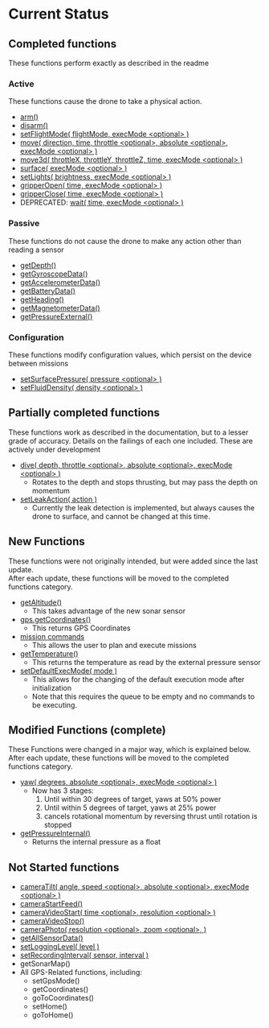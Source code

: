 # Current Status

## Completed functions

These functions perform exactly as described in the readme

### Active

These functions cause the drone to take a physical action.  

- [arm()](active/arm.md)
- [disarm()](active/disarm.md)
- [setFlightMode( flightMode, execMode \<optional> )](active/setFlightMode.md)
- [move( direction, time, throttle \<optional>, absolute \<optional>, execMode \<optional> )](active/move.md)
- [move3d( throttleX, throttleY, throttleZ, time, execMode \<optional> )](active/move3d.md)
- [surface( execMode \<optional> )](active/surface.md)
- [setLights( brightness, execMode \<optional> )](active/lights.md)
- [gripperOpen( time, execMode \<optional> )](active/gripperOpen.md)
- [gripperClose( time, execMode \<optional> )](active/gripperClose.md)
- DEPRECATED: [wait( time, execMode \<optional> )](active/wait.md)

### Passive

These functions do not cause the drone to make any action other than reading a sensor

- [getDepth()](passive/getDepth.md)
- [getGyroscopeData()](passive/getGyroscopeData.md)
- [getAccelerometerData()](passive/getAccelerometerData.md)
- [getBatteryData()](passive/getBatteryData.md)
- [getHeading()](passive/getHeading.md)
- [getMagnetometerData()](passive/getMagnetometerData.md)
- [getPressureExternal()](passive/getPressureExternal.md)

### Configuration

These functions modify configuration values, which persist on the device between missions

- [setSurfacePressure( pressure \<optional> )](configuration/setSurfacePressure.md)
- [setFluidDensity( density \<optional> )](configuration/setFluidDensity.md)

## Partially completed functions

These functions work as described in the documentation, but to a lesser grade of accuracy. Details on the failings of each one included. These are actively under development

- [dive( depth, throttle \<optional>, absolute \<optional>, execMode \<optional> )](active/dive.md)
  - Rotates to the depth and stops thrusting, but may pass the depth on momentum
- [setLeakAction( action )](configuration/setLeakAction.md)
  - Currently the leak detection is implemented, but always causes the drone to surface, and cannot be changed at this time.

## New Functions

These functions were not originally intended, but were added since the last update.  
After each update, these functions will be moved to the completed functions category.

- [getAltitude()](passive/getAltitude.md)
  - This takes advantage of the new sonar sensor
- [gps.getCoordinates()](passive/gps.getCoordinates.md)
  - This returns GPS Coordinates
- [mission commands](missions.md)
  - This allows the user to plan and execute missions
- [getTemperature()](passive/getTemperature.md)
  - This returns the temperature as read by the external pressure sensor
- [setDefaultExecMode( mode )](configuration/setDefaultExecMode.md)
  - This allows for the changing of the default execution mode after initialization
  - Note that this requires the queue to be empty and no commands to be executing.

## Modified Functions (complete)

These Functions were changed in a major way, which is explained below.  
After each update, these functions will be moved to the completed functions category.

- [yaw( degrees, absolute \<optional>, execMode \<optional> )](active/yaw.md)
  - Now has 3 stages:
    1. Until within 30 degrees of target, yaws at 50% power
    2. Until within 5 degrees of target, yaws at 25% power
    3. cancels rotational momentum by reversing thrust until rotation is stopped
- [getPressureInternal()](passive/getPressureInternal.md)
  - Returns the internal pressure as a float

## Not Started functions

- [cameraTilt( angle, speed \<optional>, absolute \<optional>, execMode \<optional> )](active/cameraTilt.md)
- [cameraStartFeed()](passive/cameraStartFeed.md)
- [cameraVideoStart( time \<optional>, resolution \<optional> )](passive/cameraVideoStart.md)
- [cameraVideoStop()](passive/cameraVideoStop.md)
- [cameraPhoto( resolution \<optional>, zoom \<optional>, )](passive/cameraPhoto.md)
- [getAllSensorData()](passive/getAllSensorData.md)
- [setLoggingLevel( level )](configuration/setLoggingLevel.md)
- [setRecordingInterval( sensor, interval )](configuration/setRecordingInterval.md)
- getSonarMap()
- All GPS-Related functions, including:
  - setGpsMode()
  - getCoordinates()
  - goToCoordinates()
  - setHome()
  - goToHome()
